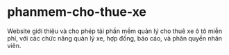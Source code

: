 # phanmem-cho-thue-xe
Website giới thiệu và cho phép tải phần mềm quản lý cho thuê xe ô tô miễn phí, với các chức năng quản lý xe, hợp đồng, báo cáo, và phân quyền nhân viên.

